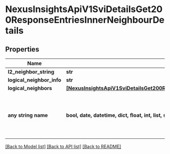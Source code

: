 # NexusInsightsApiV1SviDetailsGet200ResponseEntriesInnerNeighbourDetails


## Properties
Name | Type | Description | Notes
------------ | ------------- | ------------- | -------------
**l2_neighbor_string** | **str** |  | [optional] 
**logical_neighbor_info** | **str** |  | [optional] 
**logical_neighbors** | [**[NexusInsightsApiV1SviDetailsGet200ResponseEntriesInnerNeighbourDetailsLogicalNeighborsInner]**](NexusInsightsApiV1SviDetailsGet200ResponseEntriesInnerNeighbourDetailsLogicalNeighborsInner.md) |  | [optional] 
**any string name** | **bool, date, datetime, dict, float, int, list, str, none_type** | any string name can be used but the value must be the correct type | [optional]

[[Back to Model list]](../README.md#documentation-for-models) [[Back to API list]](../README.md#documentation-for-api-endpoints) [[Back to README]](../README.md)


